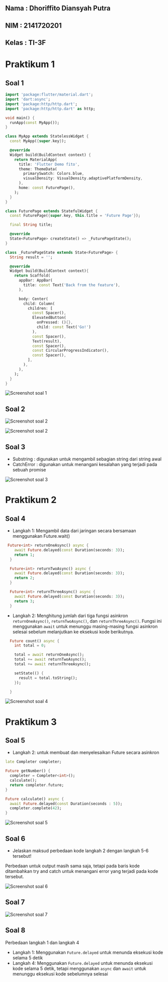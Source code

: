 ## Nama : Dhoriffito Diansyah Putra
## NIM : 2141720201
## Kelas : TI-3F

# Praktikum 1

## Soal 1

```dart
import 'package:flutter/material.dart';
import 'dart:async';
import 'package:http/http.dart';
import 'package:http/http.dart' as http;

void main() {
  runApp(const MyApp());
}

class MyApp extends StatelessWidget {
  const MyApp({super.key});

  @override
  Widget build(BuildContext context) {
    return MaterialApp(
      title: 'Flutter Demo fito',
      theme: ThemeData(
        primarySwatch: Colors.blue,
        visualDensity: VisualDensity.adaptivePlatformDensity,
      ),
      home: const FuturePage(),
    );
  }
}

class FuturePage extends StatefulWidget {
  const FuturePage({super.key, this.title = 'Future Page'});

  final String title;

  @override
  State<FuturePage> createState() => _FuturePageState();
}

class _FuturePageState extends State<FuturePage> {
  String result = '';

  @override
  Widget build(BuildContext context){
    return Scaffold(
      appBar: AppBar(
        title: const Text('Back from the feature'),
      ),

      body: Center(
        child: Column(
          children: [
            const Spacer(),
            ElevatedButton(
              onPressed: (){}, 
              child: const Text('Go!')
            ),
            const Spacer(),
            Text(result),
            const Spacer(),
            const CircularProgressIndicator(),
            const Spacer(),
          ],
        ),
      ),
    );
  }
}

```

![Screenshot soal 1](docs/prak1_no1.png)

## Soal 2

![Screenshot soal 2](docs/prak1_buku.png)

![Screenshot soal 2](docs/prak1_json.png)

## Soal 3
* Substring : digunakan untuk mengambil sebagian string dari string awal
* CatchError : digunakan untuk menangani kesalahan yang terjadi pada sebuah promise

![Screenshot soal 3](docs/prak1_no3.gif)

# Praktikum 2

## Soal 4

* Langkah 1: Mengambil data dari jaringan secara bersamaan menggunakan Future.wait()

```dart
 Future<int> returnOneAsync() async {
    await Future.delayed(const Duration(seconds: 3));
    return 1;
  }

  Future<int> returnTwoAsync() async {
    await Future.delayed(const Duration(seconds: 3));
    return 2;
  }

  Future<int> returnThreeAsync() async {
    await Future.delayed(const Duration(seconds: 3));
    return 3;
  }
```

* Langkah 2: Menghitung jumlah dari tiga fungsi asinkron `returnOneAsync()`, `returnTwoAsync()`, dan `returnThreeAsync()`. Fungsi ini menggunakan `await` untuk menunggu masing-masing fungsi asinkron selesai sebelum melanjutkan ke eksekusi kode berikutnya. 

```dart
  Future count() async {
    int total = 0;

    total = await returnOneAsync();
    total += await returnTwoAsync();
    total += await returnThreeAsync();

    setState(() {
      result = total.toString();
    });

  }
```

![Screenshot soal 4](docs/prak2_no4.gif)

# Praktikum 3

## Soal 5

* Langkah 2: untuk membuat dan menyelesaikan Future secara asinkron

```dart
late Completer completer;

Future getNumber() {
  completer = Completer<int>();
  calculate();
  return completer.future;
}

Future calculate() async {
  await Future.delayed(const Duration(seconds : 5));
  completer.complete(42);
}
```
![Screenshot soal 5](docs/prak3_no5.gif)

## Soal 6

* Jelaskan maksud perbedaan kode langkah 2 dengan langkah 5-6 tersebut!

Perbedaan untuk output masih sama saja, tetapi pada baris kode ditambahkan try and catch untuk menangani error yang terjadi pada kode tersebut.

![Screenshot soal 6](docs/prak3_no6.gif)

## Soal 7

![Screenshot soal 7](docs/prak4_no7.gif)

## Soal 8

Perbedaan langkah 1 dan langkah 4

* Langkah 1: Menggunakan `Future.delayed` untuk menunda eksekusi kode selama 5 detik
* Langkah 4: Menggunakan `Future.delayed` untuk menunda eksekusi kode selama 5 detik, tetapi menggunakan `async` dan `await` untuk menunggu eksekusi kode sebelumnya selesai